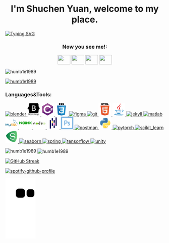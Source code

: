 <!-- This is the title -->
<h1 align="center">I'm Shuchen Yuan, welcome to my place.</h1>

<!-- <h3 align="center">"A young HCI (Human-Computer Interaction) researcher, Computer Science Student, and Engineer."</h3> -->

<a href="https://git.io/typing-svg"><img src="https://readme-typing-svg.herokuapp.com?font=Fira+Code&size=40&duration=1500&pause=2000&repeat=false&color=9437F7&background=53FF6E00&multiline=true&width=1000&height=340&lines=%2B+%2B+%2B+%2B+%2B+%2B+%2B+%2B+%2B+%2B+%2B+%2B+%2B+%2B+%2B+%2B+%2B+%2B+%2B+%2B+%2B;%2B+%3E+Hi+there%F0%9F%91%8B%F0%9F%98%89%2C+it's+Iverson+here+++%2B+%2B+%2B;%2B+%F0%9F%94%91+A+Curious+Computer+Science+Student+%2B;%2B+%F0%9F%8C%8F+A+Collaborative+HCI+Researcher+%2B+%2B+%2B;%2B+%F0%9F%92%BB+A+Passionate+Engineer.++%2B+%2B+%2B+%2B+%2B+%2B+%2B+%2B+%2B+%2B+%2B+%2B+%2B+%2B;%2B++%F0%9F%91%8F++Welcome+to+my+wrld!%E2%9C%A8%F0%9F%92%9C%2B+%2B+%2B+%2B+%2B+%2B+%2B+%2B+%2B+%2B;%2B+%2B+%2B+%2B+%2B+%2B+%2B+%2B+%2B+%2B+%2B+%2B+%2B+%2B+%2B+%2B+%2B+%2B+%2B+%2B+%2B" alt="Typing SVG" /></a>
<!-- This is the socila media link -->

<!--
<h3 align="left">Connect with me:</h3>
<p align="left">
<a href="https://twitter.com/whoisth90417369" target="blank"><img align="center" src="https://raw.githubusercontent.com/rahuldkjain/github-profile-readme-generator/master/src/images/icons/Social/twitter.svg" alt="whoisth90417369" height="30" width="100" /></a>
</p> -->

<h3 align="center">Now you see me!:</h3>
<p align="center">
<a href="your link" target="blank"><img align="center" src="https://raw.githubusercontent.com/rahuldkjain/github-profile-readme-generator/master/src/images/icons/Social/twitter.svg" alt="" height="30" width="40" /></a>
<a href="your link" target="blank"><img align="center" src="https://raw.githubusercontent.com/rahuldkjain/github-profile-readme-generator/master/src/images/icons/Social/instagram.svg" alt="" height="30" width="40" /></a>
<a href="your link" target="blank"><img align="center" src="https://upload.wikimedia.org/wikipedia/commons/e/e9/Linkedin_icon.svg" alt="" height="30" width="40" /></a>
<a href="your link" target="blank"><img align="center" src="https://raw.githubusercontent.com/rahuldkjain/github-profile-readme-generator/master/src/images/icons/Social/youtube.svg" alt="" height="30" width="40" /></a>
</p>

<!-- This is the profile view times -->
<p align="left"> <img src="https://komarev.com/ghpvc/?username=humb1e1989&label=Profile%20views&color=0e75b6&style=flat" alt="humb1e1989"/> </p>

<!-- This is the honor wall -->
<p align="left"> <a href="https://github.com/ryo-ma/github-profile-trophy"><img src="https://github-profile-trophy.vercel.app/?username=humb1e1989&no-bg=true&no-frame=true&theme=tokyonight&title=MultiLanguage,Commits,Repositories,Stars,Followers" alt="humb1e1989"/></a> </p>

<!--<p align="left"> <a href="https://twitter.com/callmeiverson" target="blank"><img src="https://img.shields.io/twitter/follow/callmeiverson?logo=twitter&style=for-the-badge" alt="callmeiverson" /></a> </p>-->



<!-- This is the lanaguage & tools -->
<h3 align="left">Languages&Tools:</h3>
<p align="left"> <a href="https://www.blender.org/" target="_blank" rel="noreferrer"> <img src="https://download.blender.org/branding/community/blender_community_badge_white.svg" alt="blender" width="40" height="40"/> </a> <a href="https://getbootstrap.com" target="_blank" rel="noreferrer"> <img src="https://raw.githubusercontent.com/devicons/devicon/master/icons/bootstrap/bootstrap-plain-wordmark.svg" alt="bootstrap" width="40" height="40"/> </a> <a href="https://www.w3schools.com/cs/" target="_blank" rel="noreferrer"> <img src="https://raw.githubusercontent.com/devicons/devicon/master/icons/csharp/csharp-original.svg" alt="csharp" width="40" height="40"/> </a> <a href="https://www.w3schools.com/css/" target="_blank" rel="noreferrer"> <img src="https://raw.githubusercontent.com/devicons/devicon/master/icons/css3/css3-original-wordmark.svg" alt="css3" width="40" height="40"/> </a> <a href="https://www.figma.com/" target="_blank" rel="noreferrer"> <img src="https://www.vectorlogo.zone/logos/figma/figma-icon.svg" alt="figma" width="40" height="40"/> </a> <a href="https://git-scm.com/" target="_blank" rel="noreferrer"> <img src="https://www.vectorlogo.zone/logos/git-scm/git-scm-icon.svg" alt="git" width="40" height="40"/> </a> <a href="https://www.w3.org/html/" target="_blank" rel="noreferrer"> <img src="https://raw.githubusercontent.com/devicons/devicon/master/icons/html5/html5-original-wordmark.svg" alt="html5" width="40" height="40"/> </a> <a href="https://www.java.com" target="_blank" rel="noreferrer"> <img src="https://raw.githubusercontent.com/devicons/devicon/master/icons/java/java-original.svg" alt="java" width="40" height="40"/> </a> <a href="https://jekyllrb.com/" target="_blank" rel="noreferrer"> <img src="https://www.vectorlogo.zone/logos/jekyllrb/jekyllrb-icon.svg" alt="jekyll" width="40" height="40"/> </a> <a href="https://www.mathworks.com/" target="_blank" rel="noreferrer"> <img src="https://upload.wikimedia.org/wikipedia/commons/2/21/Matlab_Logo.png" alt="matlab" width="40" height="40"/> </a> <a href="https://www.mysql.com/" target="_blank" rel="noreferrer"> <img src="https://raw.githubusercontent.com/devicons/devicon/master/icons/mysql/mysql-original-wordmark.svg" alt="mysql" width="40" height="40"/> </a> <a href="https://www.nginx.com" target="_blank" rel="noreferrer"> <img src="https://raw.githubusercontent.com/devicons/devicon/master/icons/nginx/nginx-original.svg" alt="nginx" width="40" height="40"/> </a> <a href="https://nodejs.org" target="_blank" rel="noreferrer"> <img src="https://raw.githubusercontent.com/devicons/devicon/master/icons/nodejs/nodejs-original-wordmark.svg" alt="nodejs" width="40" height="40"/> </a> <a href="https://pandas.pydata.org/" target="_blank" rel="noreferrer"> <img src="https://raw.githubusercontent.com/devicons/devicon/2ae2a900d2f041da66e950e4d48052658d850630/icons/pandas/pandas-original.svg" alt="pandas" width="40" height="40"/> </a> <a href="https://www.photoshop.com/en" target="_blank" rel="noreferrer"> <img src="https://raw.githubusercontent.com/devicons/devicon/master/icons/photoshop/photoshop-line.svg" alt="photoshop" width="40" height="40"/> </a> <a href="https://postman.com" target="_blank" rel="noreferrer"> <img src="https://www.vectorlogo.zone/logos/getpostman/getpostman-icon.svg" alt="postman" width="40" height="40"/> </a> <a href="https://www.python.org" target="_blank" rel="noreferrer"> <img src="https://raw.githubusercontent.com/devicons/devicon/master/icons/python/python-original.svg" alt="python" width="40" height="40"/> </a> <a href="https://pytorch.org/" target="_blank" rel="noreferrer"> <img src="https://www.vectorlogo.zone/logos/pytorch/pytorch-icon.svg" alt="pytorch" width="40" height="40"/> </a> <a href="https://scikit-learn.org/" target="_blank" rel="noreferrer"> <img src="https://upload.wikimedia.org/wikipedia/commons/0/05/Scikit_learn_logo_small.svg" alt="scikit_learn" width="40" height="40"/> </a> <a href="https://scully.io/" target="_blank" rel="noreferrer"> <img src="https://raw.githubusercontent.com/scullyio/scully/main/assets/logos/SVG/scullyio-icon.svg" alt="scully" width="40" height="40"/> </a> <a href="https://seaborn.pydata.org/" target="_blank" rel="noreferrer"> <img src="https://seaborn.pydata.org/_images/logo-mark-lightbg.svg" alt="seaborn" width="40" height="40"/> </a> <a href="https://spring.io/" target="_blank" rel="noreferrer"> <img src="https://www.vectorlogo.zone/logos/springio/springio-icon.svg" alt="spring" width="40" height="40"/> </a> <a href="https://www.tensorflow.org" target="_blank" rel="noreferrer"> <img src="https://www.vectorlogo.zone/logos/tensorflow/tensorflow-icon.svg" alt="tensorflow" width="40" height="40"/> </a> <a href="https://unity.com/" target="_blank" rel="noreferrer"> <img src="https://www.vectorlogo.zone/logos/unity3d/unity3d-icon.svg" alt="unity" width="40" height="40"/> </a> </p>

<!-- This is the statics display board -->
<!--Top Language -->
<p><img align="left" src="https://github-readme-stats.vercel.app/api/top-langs?username=humb1e1989&show_icons=false&hide_border=true&locale=en&layout=donut-vertical&theme=nightowl&langs_count=10" alt="humb1e1989" /></p>

<!-- Statistic display-->
<p>&nbsp;<img align="center" src="https://github-readme-stats.vercel.app/api?username=humb1e1989&show_icons=false&hide_border=true&hide_rank=true&locale=en&theme=radical&include_all_commits=true&count_private=true"alt="humb1e1989" /></p>

<!--<p><img align="center" src="https://github-readme-streak-stats.herokuapp.com/?user=humb1e1989&" alt="humb1e1989" /></p> -->

[![GitHub Streak](http://github-readme-streak-stats.herokuapp.com?user=humb1e1989&theme=tokyonight&hide_border=true&date_format=M%20j%5B%2C%20Y%5D&mode=weekly&card_width=485)](https://git.io/streak-stats)

<!--![Alt text](https://spotify-recently-played-readme.vercel.app/api?user=31eufb4oratqlmtttijt3cq65vbi) -->

<!-- ![Alt text](https://spotify-recently-played-readme.vercel.app/api?user=31eufb4oratqlmtttijt3cq65vbi&width=1000) --> 

<!--This is the skyline for this repo -->
<!--[![Sparkline](https://stars.medv.io/humb1e1989/humb1e1989.svg)](https://stars.medv.io/humb1e1989/humb1e1989)-->

<!-- New version of the spotify api -->
[![spotify-github-profile](https://spotify-github-profile.vercel.app/api/view?uid=31eufb4oratqlmtttijt3cq65vbi&cover_image=true&theme=novatorem&show_offline=false&background_color=1fff96&interchange=true&bar_color=a800eb&bar_color_cover=false)](https://spotify-github-profile.vercel.app/api/view?uid=31eufb4oratqlmtttijt3cq65vbi&redirect=true)

<!-- snake test -->
<!-- idk why this is not working, maybe we will check it later --> 
<!--![Snake animation](https://github.com/humb1e1989/humb1e1989/blob/output/github-contribution-grid-snake.svg) -->
<img src="https://github.com/humb1e1989/humb1e1989/blob/output/github-contribution-grid-snake.svg" alt="Snake animation">

